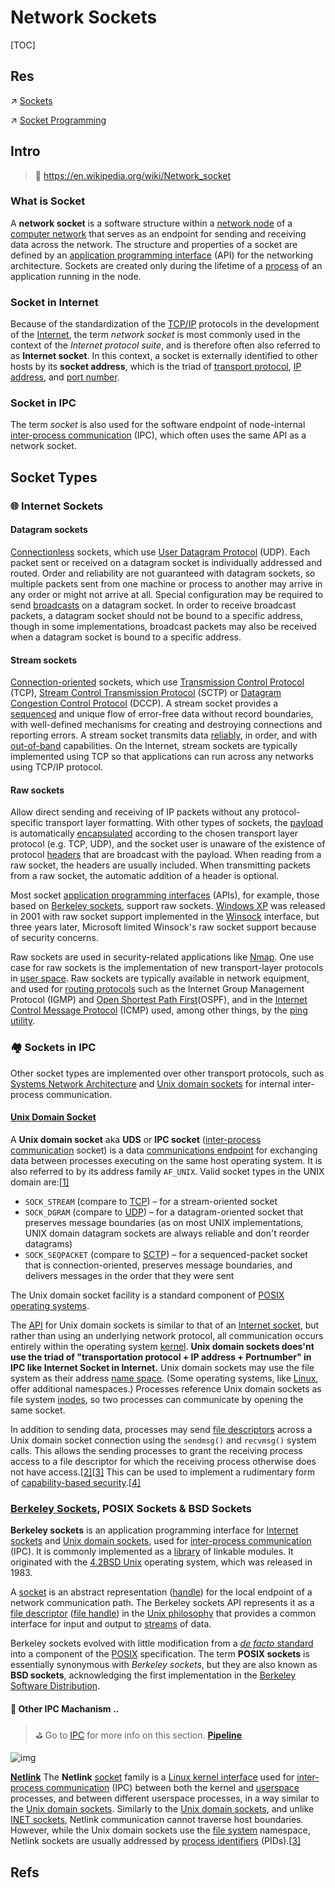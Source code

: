 # Network Sockets

[TOC]



## Res
↗ [Sockets](../../../Processes%20Management/IPC%20(Inter%20Process%20Communication)/Sockets/Sockets.md)

↗ [Socket Programming](../../../../../🏎️%20Computer%20Networking/📌%20Computer%20Networking%20Basics/Socket%20Programming/Socket%20Programming.md)



## Intro
> 🔗 <https://en.wikipedia.org/wiki/Network_socket>

### What is Socket
A **network socket** is a software structure within a [network node](https://en.wikipedia.org/wiki/Node_(networking)) of a [computer network](https://en.wikipedia.org/wiki/Computer_network) that serves as an endpoint for sending and receiving data across the network. The structure and properties of a socket are defined by an [application programming interface](https://en.wikipedia.org/wiki/Application_programming_interface) (API) for the networking architecture. Sockets are created only during the lifetime of a [process](https://en.wikipedia.org/wiki/Process_(computing)) of an application running in the node.


### Socket in Internet
Because of the standardization of the [TCP/IP](https://en.wikipedia.org/wiki/TCP/IP) protocols in the development of the [Internet](https://en.wikipedia.org/wiki/Internet), the term *network socket* is most commonly used in the context of the *Internet protocol suite*, and is therefore often also referred to as **Internet socket**. In this context, a socket is externally identified to other hosts by its **socket address**, which is the triad of [transport protocol](https://en.wikipedia.org/wiki/Transport_protocol), [IP address](https://en.wikipedia.org/wiki/IP_address), and [port number](https://en.wikipedia.org/wiki/Port_number).


### Socket in IPC
The term *socket* is also used for the software endpoint of node-internal [inter-process communication](https://en.wikipedia.org/wiki/Inter-process_communication) (IPC), which often uses the same API as a network socket.



## Socket Types
### 🌐 Internet Sockets
#### Datagram sockets
[Connectionless](https://en.wikipedia.org/wiki/Connectionless) sockets, which use [User Datagram Protocol](https://en.wikipedia.org/wiki/User_Datagram_Protocol) (UDP). Each packet sent or received on a datagram socket is individually addressed and routed. Order and reliability are not guaranteed with datagram sockets, so multiple packets sent from one machine or process to another may arrive in any order or might not arrive at all. Special configuration may be required to send [broadcasts](https://en.wikipedia.org/wiki/Broadcasting_(networking)) on a datagram socket. In order to receive broadcast packets, a datagram socket should not be bound to a specific address, though in some implementations, broadcast packets may also be received when a datagram socket is bound to a specific address.


#### Stream sockets
[Connection-oriented](https://en.wikipedia.org/wiki/Connection-oriented) sockets, which use [Transmission Control Protocol](https://en.wikipedia.org/wiki/Transmission_Control_Protocol) (TCP), [Stream Control Transmission Protocol](https://en.wikipedia.org/wiki/Stream_Control_Transmission_Protocol) (SCTP) or [Datagram Congestion Control Protocol](https://en.wikipedia.org/wiki/Datagram_Congestion_Control_Protocol) (DCCP). A stream socket provides a [sequenced](https://en.wikipedia.org/wiki/Sequenced) and unique flow of error-free data without record boundaries, with well-defined mechanisms for creating and destroying connections and reporting errors. A stream socket transmits data [reliably](https://en.wikipedia.org/wiki/Reliability_(computer_networking)), in order, and with [out-of-band](https://en.wikipedia.org/wiki/Out-of-band_data) capabilities. On the Internet, stream sockets are typically implemented using TCP so that applications can run across any networks using TCP/IP protocol.


#### Raw sockets
Allow direct sending and receiving of IP packets without any protocol-specific transport layer formatting. With other types of sockets, the [payload](https://en.wikipedia.org/wiki/Payload_(computing)) is automatically [encapsulated](https://en.wikipedia.org/wiki/Encapsulation_(networking)) according to the chosen transport layer protocol (e.g. TCP, UDP), and the socket user is unaware of the existence of protocol [headers](https://en.wikipedia.org/wiki/Header_(computing)) that are broadcast with the payload. When reading from a raw socket, the headers are usually included. When transmitting packets from a raw socket, the automatic addition of a header is optional.

Most socket [application programming interfaces](https://en.wikipedia.org/wiki/Application_programming_interface) (APIs), for example, those based on [Berkeley sockets](https://en.wikipedia.org/wiki/Berkeley_sockets), support raw sockets. [Windows XP](https://en.wikipedia.org/wiki/Windows_XP) was released in 2001 with raw socket support implemented in the [Winsock](https://en.wikipedia.org/wiki/Winsock) interface, but three years later, Microsoft limited Winsock's raw socket support because of security concerns.

Raw sockets are used in security-related applications like [Nmap](https://en.wikipedia.org/wiki/Nmap). One use case for raw sockets is the implementation of new transport-layer protocols in [user space](https://en.wikipedia.org/wiki/User_space). Raw sockets are typically available in network equipment, and used for [routing protocols](https://en.wikipedia.org/wiki/Routing_protocol) such as the Internet Group Management Protocol (IGMP) and [Open Shortest Path First](https://en.wikipedia.org/wiki/Open_Shortest_Path_First)(OSPF), and in the [Internet Control Message Protocol](https://en.wikipedia.org/wiki/Internet_Control_Message_Protocol) (ICMP) used, among other things, by the [ping utility](https://en.wikipedia.org/wiki/Ping_utility).


### 🏘️ Sockets in IPC
Other socket types are implemented over other transport protocols, such as [Systems Network Architecture](https://en.wikipedia.org/wiki/Systems_Network_Architecture) and [Unix domain sockets](https://en.wikipedia.org/wiki/Unix_domain_socket) for internal inter-process communication.


#### [Unix Domain Socket](https://en.wikipedia.org/wiki/Unix_domain_socket)
A **Unix domain socket** aka **UDS** or **IPC socket** ([inter-process communication](https://en.wikipedia.org/wiki/Inter-process_communication) socket) is a data [communications endpoint](https://en.wikipedia.org/wiki/Communication_endpoint) for exchanging data between processes executing on the same host operating system. It is also referred to by its address family `AF_UNIX`. Valid socket types in the UNIX domain are:[[1\]](https://en.wikipedia.org/wiki/Unix_domain_socket#cite_note-man-unix-sockets-1)

- `SOCK_STREAM` (compare to [TCP](https://en.wikipedia.org/wiki/Transmission_Control_Protocol)) – for a stream-oriented socket
- `SOCK_DGRAM` (compare to [UDP](https://en.wikipedia.org/wiki/User_Datagram_Protocol)) – for a datagram-oriented socket that preserves message boundaries (as on most UNIX implementations, UNIX domain datagram sockets are always reliable and don't reorder datagrams)
- `SOCK_SEQPACKET` (compare to [SCTP](https://en.wikipedia.org/wiki/SCTP)) – for a sequenced-packet socket that is connection-oriented, preserves message boundaries, and delivers messages in the order that they were sent

The Unix domain socket facility is a standard component of [POSIX](https://en.wikipedia.org/wiki/POSIX) [operating systems](https://en.wikipedia.org/wiki/Operating_system).

The [API](https://en.wikipedia.org/wiki/API) for Unix domain sockets is similar to that of an [Internet socket](https://en.wikipedia.org/wiki/Internet_socket), but rather than using an underlying network protocol, all communication occurs entirely within the operating system [kernel](https://en.wikipedia.org/wiki/Kernel_(operating_system)). **Unix domain sockets does'nt use the triad of  "transportation protocol + IP address + Portnumber" in IPC like Internet Socket in Internet.** Unix domain sockets may use the file system as their address [name space](https://en.wikipedia.org/wiki/Name_space). (Some operating systems, like [Linux](https://en.wikipedia.org/wiki/Linux), offer additional namespaces.) Processes reference Unix domain sockets as file system [inodes](https://en.wikipedia.org/wiki/Inode), so two processes can communicate by opening the same socket.

In addition to sending data, processes may send [file descriptors](https://en.wikipedia.org/wiki/File_descriptor) across a Unix domain socket connection using the `sendmsg()` and `recvmsg()` system calls. This allows the sending processes to grant the receiving process access to a file descriptor for which the receiving process otherwise does not have access.[[2\]](https://en.wikipedia.org/wiki/Unix_domain_socket#cite_note-neohapsis-2)[[3\]](https://en.wikipedia.org/wiki/Unix_domain_socket#cite_note-linux-cmsg-man-page-3) This can be used to implement a rudimentary form of [capability-based security](https://en.wikipedia.org/wiki/Capability-based_security).[[4\]](https://en.wikipedia.org/wiki/Unix_domain_socket#cite_note-wheeler-secure-linux-howto-4)


### [Berkeley Sockets](https://en.wikipedia.org/wiki/Berkeley_sockets), POSIX Sockets & BSD Sockets
**Berkeley sockets** is an application programming interface for [Internet sockets](https://en.wikipedia.org/wiki/Internet_socket) and [Unix domain sockets](https://en.wikipedia.org/wiki/Unix_domain_socket), used for [inter-process communication](https://en.wikipedia.org/wiki/Inter-process_communication) (IPC). It is commonly implemented as a [library](https://en.wikipedia.org/wiki/Library_(computing)) of linkable modules. It originated with the [4.2BSD Unix](https://en.wikipedia.org/wiki/History_of_the_Berkeley_Software_Distribution#4BSD) operating system, which was released in 1983.

A [socket](https://en.wikipedia.org/wiki/Network_socket) is an abstract representation ([handle](https://en.wikipedia.org/wiki/Handle_(computing))) for the local endpoint of a network communication path. The Berkeley sockets API represents it as a [file descriptor](https://en.wikipedia.org/wiki/File_descriptor) ([file handle](https://en.wikipedia.org/wiki/File_handle)) in the [Unix philosophy](https://en.wikipedia.org/wiki/Unix_philosophy) that provides a common interface for input and output to [streams](https://en.wikipedia.org/wiki/Standard_streams) of data.

Berkeley sockets evolved with little modification from a [*de facto* standard](https://en.wikipedia.org/wiki/De_facto_standard) into a component of the [POSIX](https://en.wikipedia.org/wiki/POSIX) specification. The term **POSIX sockets** is essentially synonymous with *Berkeley sockets*, but they are also known as **BSD sockets**, acknowledging the first implementation in the [Berkeley Software Distribution](https://en.wikipedia.org/wiki/Berkeley_Software_Distribution).

#### 🔗 Other IPC Machanism ..
> ⛳ Go to  [IPC](../../../../../🥷🏼%20Operating%20System%20(Tech)/Linux%20(UNIX%20Family)/🔩%20Linux%20Kernel/IPC/IPC.md) for more info on this section.
**[Pipeline](https://en.wikipedia.org/wiki/Pipeline_(Unix))**

![img](../../../../../../../../Assets/Pics/280px-Pipeline.svg.png)



**[Netlink](https://en.wikipedia.org/wiki/Netlink)**
The **Netlink** [socket](https://en.wikipedia.org/wiki/Network_socket) family is a [Linux kernel interface](https://en.wikipedia.org/wiki/Linux_kernel_interface) used for [inter-process communication](https://en.wikipedia.org/wiki/Inter-process_communication) (IPC) between both the kernel and [userspace](https://en.wikipedia.org/wiki/Userspace) processes, and between different userspace processes, in a way similar to the [Unix domain sockets](https://en.wikipedia.org/wiki/Unix_domain_socket). Similarly to the [Unix domain sockets](https://en.wikipedia.org/wiki/Unix_domain_sockets), and unlike [INET sockets](https://en.wikipedia.org/wiki/Network_socket), Netlink communication cannot traverse host boundaries. However, while the Unix domain sockets use the [file system](https://en.wikipedia.org/wiki/File_system) namespace, Netlink sockets are usually addressed by [process identifiers](https://en.wikipedia.org/wiki/Process_identifier) (PIDs).[[3\]](https://en.wikipedia.org/wiki/Netlink#cite_note-3)



## Refs

[Unix domain socket 简介]: https://www.cnblogs.com/sparkdev/p/8359028.html

